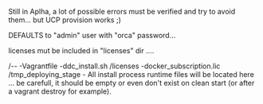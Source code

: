 
Still in Aplha, a lot of possible errors must be verified and try to avoid them... but UCP provision works ;)

DEFAULTS to "admin" user with "orca" password...

licenses mut be included in "licenses" dir ....

/--
  -Vagrantfile
  -ddc_install.sh
  /licenses
          -docker_subscription.lic
  /tmp_deploying_stage
          - All install process runtime files will be located here ... be carefull, it should be empty or even don't exist on clean start (or after a vagrant destroy for example).
